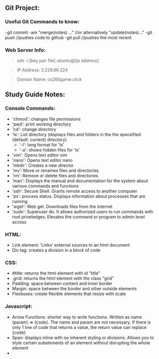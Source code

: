 ## Git Project:

### Useful Git Commands to know:
 -git commit -am "merge(notes) ..." //or alternatively "update(notes)..."
 -git push //pushes code to github
 -git pull //pushes the most recent 

### Web Server Info:
> ssh -i [key pair file] ubuntu@[ip address]

> IP Address: 3.229.66.224

> Domain Name: cs260game.click

## Study Guide Notes:
### Console Commands:
 - 'chmod': changes file permissions
 - 'pwd': print working directory
 - 'cd': change directory
 - 'ls': List directory (displays files and folders in the the speceified (default: current) directory)
   - '-l': long format for 'ls'
   - '-a': shows hidden files for 'ls'
 - 'vim': Opens text editor vim
 - 'nano': Opens text editor nano
 - 'mkdir': Creates a new director
 - 'mv': Move or renames files and directories
 - 'rm': Remove or delete files and directories
 - 'man': Displays the manual and documentation for the system about various commands and functions
 - 'ssh': Secure Shell. Grants remote access to another computer
 - 'ps': process status. Displays information about processes that are running
 - 'wget': Web get. Downloads files from the internet
 - 'sudo': Superuser do. It allows authorized users to run commands with root priveledges. Elevates the command or program to admin level access

### HTML:
 - Link element: 'Links' external sources to an html document
 - Div tag: creates a division in a block of code

### CSS:
 - #title: returns the html element with id "title"
 - .grid: returns the html element with the class "grid"
 - Padding: space between content and inner border
 - Margin: space between the border and other outside elements
 - Flexboxes: create flexible elements that resize with scale

### Javascript:
 - Arrow Functions: shorter way to write functions. Written as name (param) => {code}. The name and param are not necessary. If there is only 1 line of code that returns a value, the return value can replace {code}
 - Span: displays inline with no inherent styling or divisions. Allows you to style certain subelements of an element without disrupting the whole element
 - 
